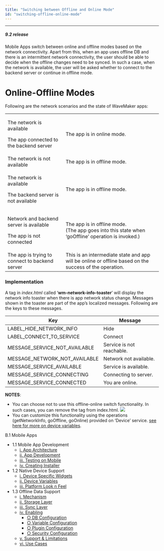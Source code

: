 ```yaml
---
title: "Switching between Offline and Online Mode"
id: "switching-offline-online-mode"
---
```

---

##### 9.2 release

Mobile Apps switch between online and offline modes based on the network connectivity. Apart from this, when an app uses offline DB and there is an intermittent network connectivity, the user should be able to decide when the offline changes need to be synced. In such a case, when the network is available, the user will be asked whether to connect to the backend server or continue in offline mode.

# Online-Offline Modes

Following are the network scenarios and the state of WaveMaker apps:

<table><tbody><tr><td><p style={{textAlign: 'left'}}>The network is available</p><p style={{textAlign: 'left'}}>The app connected to the&nbsp;backend server</p></td><td>The app is in&nbsp;online mode.</td></tr><tr><td style={{textAlign: 'left'}}>The network is not available</td><td>The app is in&nbsp;offline mode.</td></tr><tr><td><p style={{textAlign: 'left'}}>The network is available</p><p style={{textAlign: 'left'}}>The&nbsp;backend server is not available</p></td><td>The app is in&nbsp;offline mode.</td></tr><tr><td><p style={{textAlign: 'left'}}>Network and backend server is available</p><p style={{textAlign: 'left'}}>The&nbsp;app is not connected</p></td><td>The app is in&nbsp;offline mode.<div></div>(The app goes into this state&nbsp;when ‘goOffline’ operation is invoked.)</td></tr><tr><td style={{textAlign: 'left'}}>The app is trying to connect to backend server</td><td>This is an intermediate state and app will be online or offline based on the success of the&nbsp;operation.</td></tr></tbody></table>

### Implementation

A tag in _index.html_ called ‘**wm-network-info-toaster**’ will display the network info toaster when there is app network status change. Messages shown in the toaster are part of the app’s localized messages. Following are the keys to these messages.

| Key                           | Message                   |
| ----------------------------- | ------------------------- |
| LABEL_HIDE_NETWORK_INFO       | Hide                      |
| LABEL_CONNECT_TO_SERVICE      | Connect                   |
| MESSAGE_SERVICE_NOT_AVAILABLE | Service is not reachable. |
| MESSAGE_NETWORK_NOT_AVAILABLE | Network not available.    |
| MESSAGE_SERVICE_AVAILABLE     | Service is available.     |
| MESSAGE_SERVICE_CONNECTING    | Connecting to server.     |
| MESSAGE_SERVICE_CONNECTED     | You are online.           |

**NOTES**:

- You can choose not to use this offline-online switch functionality. In such cases, you can remove the tag from index.html. [![](/learn/assets/offon_index.png)](/learn/assets/offon_index.png)
- You can customize this functionality using the operations (getNetworkInfo, goOffline, goOnline) provided on ‘Device’ service. [see here for more on device variables](/learn/app-development/variables/device-variables/).

B.1 Mobile Apps

- 1.1 Mobile App Development
    - [i. App Architecture](#mobile-app-architecture)
    - [ii. App Development](#mobile-app-development)
    - [iii. Testing on Mobile](#testing-mobile)
    - [iv. Creating Installer](#creating-installer)
- 1.2 Native Device Support
    - [i. Device Specific Widgets](/learn/hybrid-mobile/native-device-support/#device-specific-widgets)
    - [ii. Device Variables](/learn/hybrid-mobile/native-device-support/#device-features-variables)
    - [iii. Platform Look n Feel](/learn/hybrid-mobile/native-device-support/#platform-support)
- 1.3 Offline Data Support
    - [i. Mechanism](/learn/hybrid-mobile/offline-data-support/#working)
    - [ii. Storage Layer](/learn/hybrid-mobile/offline-data-support/#storage-layer)
    - [iii. Sync Layer](/learn/hybrid-mobile/offline-data-support/#sync-layer)
    - [iv. Enabling](/learn/hybrid-mobile/offline-data-support/#enabling)
        - [○ DB Configuration](/learn/hybrid-mobile/offline-data-support/#db)
        - [○ Variable Configuration](/learn/hybrid-mobile/offline-data-support/#variable)
        - [○ Plugin Configuration](/learn/hybrid-mobile/offline-data-support/#plugin)
        - [○ Security Configuration](/learn/hybrid-mobile/offline-data-support/#security)
    - [v. Support & Limitations](/learn/hybrid-mobile/offline-data-support/#limitations)
    - [vi. Use Cases](/learn/hybrid-mobile/offline-data-support/#use-cases)
